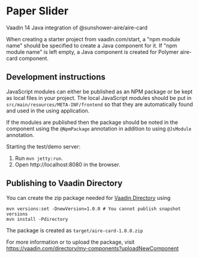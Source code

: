 # Paper Slider

Vaadin 14 Java integration of @sunshower-aire/aire-card

When creating a starter project from vaadin.com/start, a "npm module name"
should be specified to create a Java component for it. If "npm module name" is left empty, a Java
component is created for Polymer aire-card component.

## Development instructions

JavaScript modules can either be published as an NPM package or be kept as local 
files in your project. The local JavaScript modules should be put in 
`src/main/resources/META-INF/frontend` so that they are automatically found and 
used in the using application.

If the modules are published then the package should be noted in the component 
using the `@NpmPackage` annotation in addition to using `@JsModule` annotation.


Starting the test/demo server:
1. Run `mvn jetty:run`.
2. Open http://localhost:8080 in the browser.

## Publishing to Vaadin Directory

You can create the zip package needed for [Vaadin Directory](https://vaadin.com/directory/) using
```
mvn versions:set -DnewVersion=1.0.0 # You cannot publish snapshot versions 
mvn install -Pdirectory
```

The package is created as `target/aire-card-1.0.0.zip`

For more information or to upload the package, visit https://vaadin.com/directory/my-components?uploadNewComponent
